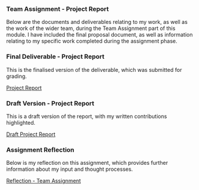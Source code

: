### Team Assignment - Project Report

Below are the documents and deliverables relating to my work, as well as the work of the wider team, during the Team Assignment part of this module.
I have included the final proposal document, as well as information relating to my specific work completed during the assignment phase.


### Final Deliverable - Project Report

This is the finalised version of the deliverable, which was submitted for grading.

[Project Report](/pdf/sepm_project_report.pdf)


### Draft Version - Project Report

This is a draft version of the report, with my written contributions highlighted.

[Draft Project Report](/pdf/draft_project_report.pdf)


### Assignment Reflection

Below is my reflection on this assignment, which provides further information about my input and thought processes.

[Reflection - Team Assignment](/pdf/team_reflection.pdf)
